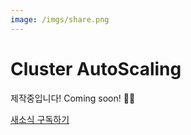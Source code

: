 ```yaml
---
image: /imgs/share.png
---
```


# Cluster AutoScaling

제작중입니다! Coming soon! 👨‍💻

[새소식 구독하기](https://bit.ly/k8s-guide-link)
